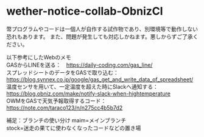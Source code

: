 # wether-notice-collab-ObnizCl
幣プログラムやコードは一個人が自作する試作物であり、別環境等で動作しない恐れもあります。
また、問題が発生しても対応しかねます。悪しからずご了承ください。

以下参考にしたWebのメモ    
GASからLINEを送る：　https://daily-coding.com/gas_line/    
スプレッドシートのデータをGASで取り込む：　https://blog.synnex.co.jp/google/gas_get_and_write_data_of_spreadsheet/        
温度センサを用いて、一定温度を超えた時にSlackへ通知する： https://blog.obniz.com/make/notify-slack-when-hightemperature         
OWMをGASで天気予報取得するコード： https://note.com/taraco123/n/n275cc4b5b7d2           

補足：ブランチの使い分け
maim=メインブランチ        
stock=迷走の果てに使わなくなったコードなどの置き場
